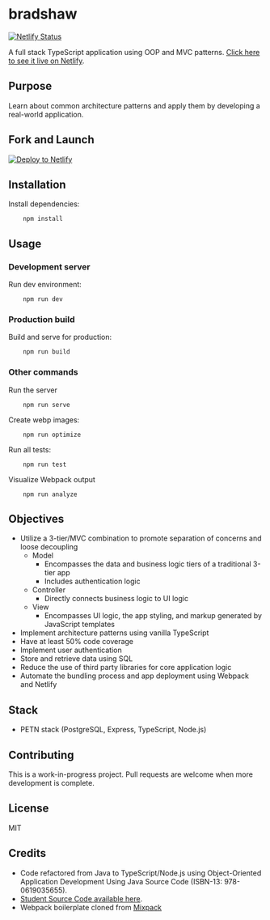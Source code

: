 # bradshaw

[![Netlify Status](https://api.netlify.com/api/v1/badges/196c079f-cddd-4a20-8c56-7853e9d01e71/deploy-status)](https://app.netlify.com/sites/bradshaw/deploys)

A full stack TypeScript application using OOP and MVC patterns. [Click here to see it live on Netlify](https://bradshaw.netlify.app).

## Purpose

Learn about common architecture patterns and apply them by developing a real-world application.

## Fork and Launch

[![Deploy to Netlify](https://www.netlify.com/img/deploy/button.svg)](https://app.netlify.com/start/deploy?repository=https://github.com/waldronmatt/bradshaw)

## Installation
        
Install dependencies:

        npm install

## Usage

### Development server

Run dev environment:

        npm run dev

### Production build

Build and serve for production:

        npm run build

### Other commands

Run the server

        npm run serve

Create webp images:

        npm run optimize

Run all tests:

        npm run test

Visualize Webpack output

        npm run analyze

## Objectives

- Utilize a 3-tier/MVC combination to promote separation of concerns and loose decoupling
  - Model
    - Encompasses the data and business logic tiers of a traditional 3-tier app
    - Includes authentication logic
  - Controller
    - Directly connects business logic to UI logic
  - View
    - Encompasses UI logic, the app styling, and markup generated by JavaScript templates
- Implement architecture patterns using vanilla TypeScript
- Have at least 50% code coverage
- Implement user authentication
- Store and retrieve data using SQL
- Reduce the use of third party libraries for core application logic
- Automate the bundling process and app deployment using Webpack and Netlify

## Stack

- PETN stack (PostgreSQL, Express, TypeScript, Node.js)

## Contributing

This is a work-in-progress project. Pull requests are welcome when more development is complete.

## License

MIT

## Credits

- Code refactored from Java to TypeScript/Node.js using Object-Oriented Application Development Using Java Source Code (ISBN-13: 978-0619035655).
- [Student Source Code available here](https://github.com/waldronmatt/object-oriented-application-development-using-java-student-source-code).
- Webpack boilerplate cloned from [Mixpack](https://github.com/waldronmatt/mixpack)
